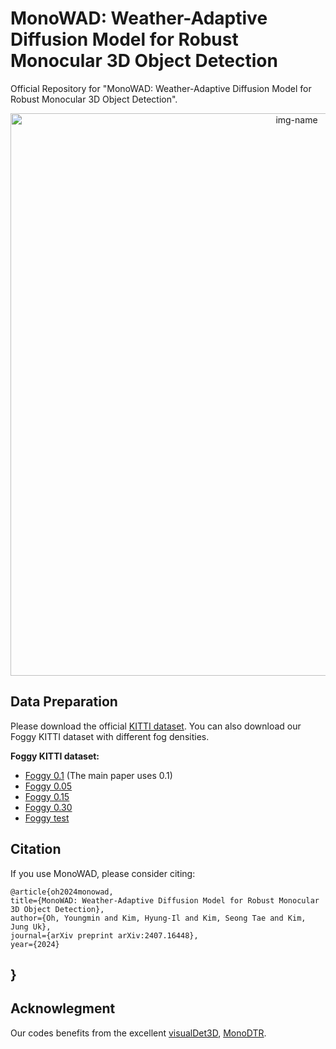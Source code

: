 # MonoWAD: Weather-Adaptive Diffusion Model for Robust Monocular 3D Object Detection
Official Repository for "MonoWAD: Weather-Adaptive Diffusion Model for Robust Monocular 3D Object Detection".

<p align="center">
  <img alt="img-name" src="https://github.com/VisualAIKHU/MonoWAD/assets/132932095/16871ca9-b57c-454f-895c-8d44bd835de1" width="900">
</p>

## Data Preparation

Please download the official [KITTI dataset](http://www.cvlibs.net/datasets/kitti/eval_object.php?obj_benchmark=3d).
You can also download our Foggy KITTI dataset with different fog densities.

**Foggy KITTI dataset:**
* [Foggy 0.1](https://drive.google.com/file/d/1iOpoZ-QbJdU2ytRmd9wPxH0RNjZ6KNdQ/view?usp=sharing) (The main paper uses 0.1)
* [Foggy 0.05](https://drive.google.com/file/d/1BfWvrMqYkSA_8edxX3IfiM0Nog1w_p7w/view?usp=sharing)
* [Foggy 0.15](https://drive.google.com/file/d/1J37b12IpckWu38K8NSY-1yc8KD8h5F-R/view?usp=sharing)
* [Foggy 0.30](https://drive.google.com/file/d/1_fVHEssaCX58wE4fHh3fzexzBhrD4Zux/view?usp=sharing)
* [Foggy test](https://drive.google.com/file/d/1H5jQrueWlqfQy52ihsgxTySxxljM_4br/view?usp=sharing)

## Citation
If you use MonoWAD, please consider citing:

    @article{oh2024monowad,
    title={MonoWAD: Weather-Adaptive Diffusion Model for Robust Monocular 3D Object Detection},
    author={Oh, Youngmin and Kim, Hyung-Il and Kim, Seong Tae and Kim, Jung Uk},
    journal={arXiv preprint arXiv:2407.16448},
    year={2024}
  }
---

## Acknowlegment

Our codes benefits from the excellent [visualDet3D](https://github.com/Owen-Liuyuxuan/visualDet3D), [MonoDTR](https://github.com/KuanchihHuang/MonoDTR).